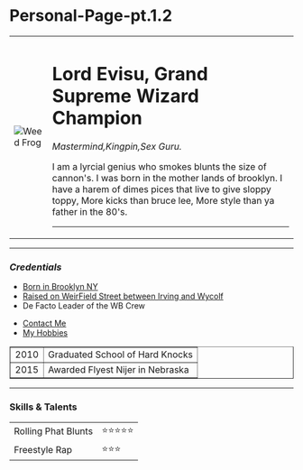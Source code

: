 # Personal-Page-pt.1.2
<!DOCTYPE html>
<html>

<head>
  <meta charset="utf-8">
  <title>🌭EV!$U's Personal Site</title>
</head>

<body>
  <table cellspacing="10">
    <td>  <img src="https://images.fineartamerica.com/images/artworkimages/medium/3/frog-smoking-weed-nikolay-todorov-transparent.png" alt="Weed Frog">
</td>
    <td><h1>Lord Evisu, Grand Supreme Wizard Champion</h1>
    <p><em>Mastermind,Kingpin,Sex Guru.</em></p>
    <p>I am a lyrcial genius who smokes blunts the size of cannon's. I was born in the mother lands of brooklyn. I have a harem of dimes pices that live to give sloppy toppy, More kicks than bruce lee, More style than ya father in the 80's.</p>
    <hr /></td>
  </table>
  <hr>
  <h3><em>Credentials</em></h3>
  <ul>
    <li><a href="https://en.wikipedia.org/wiki/Brooklyn">Born in Brooklyn NY</a></li>
    <li><a href="https://www.google.com/maps/place/366+Weirfield+St,+Brooklyn,+NY+11237/@40.6955432,-73.9064161,17z/data=!3m1!4b1!4m5!3m4!1s0x89c25c24a7aaa283:0x98cba5003a8350b1!8m2!3d40.6955432!4d-73.9064161">Raised on WeirField Street between
        Irving and Wycolf</a></li>
    <li>De Facto Leader of the WB Crew</li>
  </ul>
  <ul>
    <li><a href="Contact Me.html">Contact Me</a></li>
    <li><a href="file:///C:/Users/nykni/Desktop/Web%20Development/HTML%20Personal%20Site/HTML%20-%20Personal%20Site/%20hobbies.html">My Hobbies</a></li>
  </ul>
  <table border="1">
    <tr>
      <td>2010</td>
      <td>Graduated School of Hard Knocks</td>
    </tr>
    <tr>
      <td>2015</td>
      <td>Awarded Flyest Nijer in Nebraska</td>
    </tr>
  </table>
  <hr>
  <h3>Skills & Talents</h3>
  <table cellspacing="10">
    <tr>
      <td>Rolling Phat Blunts</td>
      <td>⭐⭐⭐⭐⭐</td>
    </tr>
    <tr>
      <td>Freestyle Rap</td>
      <td>⭐⭐⭐</td>
    </tr>
  </table>
</body>

</html>
